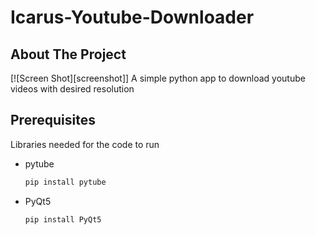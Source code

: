 # Icarus-Youtube-Downloader

## About The Project
[![Screen Shot][screenshot]]
A simple python app to download youtube videos with desired resolution

## Prerequisites

Libraries needed for the code to run
* pytube
  ```sh
  pip install pytube
  ```
* PyQt5
  ```sh
  pip install PyQt5
  ```
